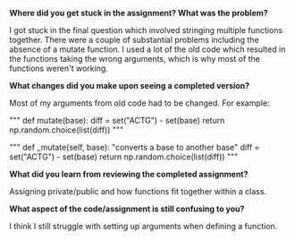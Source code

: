 **Where did you get stuck in the assignment? What was the problem?**

I got stuck in the final question which involved stringing multiple functions together. There were a couple of substantial problems including the absence of a mutate function. I used a lot of the old code which resulted in the functions taking the wrong arguments, which is why most of the functions weren't working. 

**What changes did you make upon seeing a completed version?**

Most of my arguments from old code had to be changed. For example: 

"""
def mutate(base):
    diff = set("ACTG") - set(base)
    return np.random.choice(list(diff))
    """

"""
 def _mutate(self, base):
        "converts a base to another base"
        diff = set("ACTG") - set(base)
        return np.random.choice(list(diff))
        """
        
**What did you learn from reviewing the completed assignment?**

Assigning private/public and how functions fit together within a class. 

**What aspect of the code/assignment is still confusing to you?**

I think I still struggle with setting up arguments when defining a function. 
